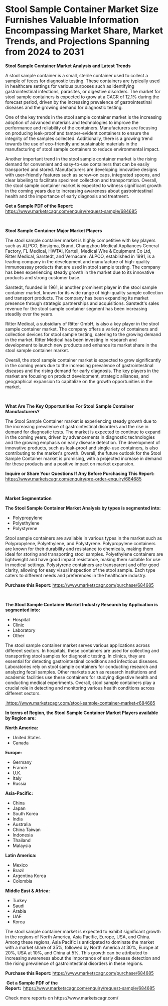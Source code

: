 <p><h1>Stool Sample Container Market Size Furnishes Valuable Information Encompassing Market Share, Market Trends, and Projections Spanning from 2024 to 2031</h1></p><p><strong>Stool Sample Container Market Analysis and Latest Trends</strong></p>
<p><p>A stool sample container is a small, sterile container used to collect a sample of feces for diagnostic testing. These containers are typically used in healthcare settings for various purposes such as identifying gastrointestinal infections, parasites, or digestive disorders. The market for stool sample containers is expected to grow at a CAGR of 12.1% during the forecast period, driven by the increasing prevalence of gastrointestinal diseases and the growing demand for diagnostic testing.</p><p>One of the key trends in the stool sample container market is the increasing adoption of advanced materials and technologies to improve the performance and reliability of the containers. Manufacturers are focusing on producing leak-proof and tamper-evident containers to ensure the integrity of the samples collected. Additionally, there is a growing trend towards the use of eco-friendly and sustainable materials in the manufacturing of stool sample containers to reduce environmental impact.</p><p>Another important trend in the stool sample container market is the rising demand for convenient and easy-to-use containers that can be easily transported and stored. Manufacturers are developing innovative designs with user-friendly features such as screw-on caps, integrated spoons, and clear labeling to facilitate specimen collection and transportation. Overall, the stool sample container market is expected to witness significant growth in the coming years due to increasing awareness about gastrointestinal health and the importance of early diagnosis and treatment.</p></p>
<p><strong>Get a Sample PDF of the Report:&nbsp;</strong> <a href="https://www.marketscagr.com/enquiry/request-sample/684685">https://www.marketscagr.com/enquiry/request-sample/684685</a></p>
<p>&nbsp;</p>
<p><strong>Stool Sample Container Major Market Players</strong></p>
<p><p>The stool sample container market is highly competitive with key players such as ALPCO, Biosigma, Brand, Changzhou Medical Appliances General Factory, FL Medical, HWTAI, Kartell, Medical Wire & Equipment Co Ltd, Ritter Medical, Sarstedt, and Vernacare. ALPCO, established in 1991, is a leading company in the development and manufacture of high-quality immunoassay products that are used in stool sample testing. The company has been experiencing steady growth in the market due to its innovative products and strong customer base.</p><p>Sarstedt, founded in 1961, is another prominent player in the stool sample container market, known for its wide range of high-quality sample collection and transport products. The company has been expanding its market presence through strategic partnerships and acquisitions. Sarstedt's sales revenue for the stool sample container segment has been increasing steadily over the years.</p><p>Ritter Medical, a subsidiary of Ritter GmbH, is also a key player in the stool sample container market. The company offers a variety of containers and collection devices for stool sample testing, catering to the growing demand in the market. Ritter Medical has been investing in research and development to launch new products and enhance its market share in the stool sample container market.</p><p>Overall, the stool sample container market is expected to grow significantly in the coming years due to the increasing prevalence of gastrointestinal diseases and the rising demand for early diagnosis. The key players in the market are focusing on product development, strategic alliances, and geographical expansion to capitalize on the growth opportunities in the market.</p></p>
<p>&nbsp;</p>
<p><strong>What Are The Key Opportunities For Stool Sample Container Manufacturers?</strong></p>
<p><p>The Stool Sample Container market is experiencing steady growth due to the increasing prevalence of gastrointestinal disorders and the rise in demand for diagnostic tests. The market is expected to continue to expand in the coming years, driven by advancements in diagnostic technologies and the growing emphasis on early disease detection. The development of innovative products, such as leak-proof and single-use containers, is also contributing to the market's growth. Overall, the future outlook for the Stool Sample Container market is promising, with a projected increase in demand for these products and a positive impact on market expansion.</p></p>
<p><strong>Inquire or Share Your Questions If Any Before Purchasing This Report:</strong> <a href="https://www.marketscagr.com/enquiry/pre-order-enquiry/684685">https://www.marketscagr.com/enquiry/pre-order-enquiry/684685</a></p>
<p>&nbsp;</p>
<p><strong>Market Segmentation</strong></p>
<p><strong>The Stool Sample Container Market Analysis by types is segmented into:</strong></p>
<p><ul><li>Polypropylene</li><li>Polyethylene</li><li>Polystyrene</li></ul></p>
<p><p>Stool sample containers are available in various types in the market such as Polypropylene, Polyethylene, and Polystyrene. Polypropylene containers are known for their durability and resistance to chemicals, making them ideal for storing and transporting stool samples. Polyethylene containers are lightweight and have good impact resistance, making them suitable for use in medical settings. Polystyrene containers are transparent and offer good clarity, allowing for easy visual inspection of the stool sample. Each type caters to different needs and preferences in the healthcare industry.</p></p>
<p><strong>Purchase this Report:&nbsp;</strong><a href="https://www.marketscagr.com/purchase/684685">https://www.marketscagr.com/purchase/684685</a></p>
<p>&nbsp;</p>
<p><strong>The Stool Sample Container Market Industry Research by Application is segmented into:</strong></p>
<p><ul><li>Hospital</li><li>Clinic</li><li>Laboratory</li><li>Other</li></ul></p>
<p><p>The stool sample container market serves various applications across different sectors. In hospitals, these containers are used for collecting and transporting stool samples for diagnostic testing. In clinics, they are essential for detecting gastrointestinal conditions and infectious diseases. Laboratories rely on stool sample containers for conducting research and analyzing fecal samples. Other markets such as research institutions and academic facilities use these containers for studying digestive health and conducting medical experiments. Overall, stool sample containers play a crucial role in detecting and monitoring various health conditions across different sectors.</p></p>
<p><a href="https://www.marketscagr.com/stool-sample-container-market-r684685">&nbsp;https://www.marketscagr.com/stool-sample-container-market-r684685</a></p>
<p><strong>In terms of Region, the Stool Sample Container Market Players available by Region are:</strong></p>
<p>
    <p> <strong> North America: </strong>
        <ul>
            <li>United States</li>
            <li>Canada</li>
        </ul>
        </p> 
    <p> <strong> Europe: </strong>
        <ul>
            <li>Germany</li>
            <li>France</li>
            <li>U.K.</li>
            <li>Italy</li>
            <li>Russia</li>
        </ul>
        </p> 
    <p> <strong> Asia-Pacific: </strong>
        <ul>
            <li>China</li>
            <li>Japan</li>
            <li>South Korea</li>
            <li>India</li>
            <li>Australia</li>
            <li>China Taiwan</li>
            <li>Indonesia</li>
            <li>Thailand</li>
            <li>Malaysia</li>
        </ul>
        </p> 
    <p> <strong> Latin America: </strong>
        <ul>
            <li>Mexico</li>
            <li>Brazil</li>
            <li>Argentina Korea</li>
            <li>Colombia</li>
        </ul>
        </p> 
    <p> <strong> Middle East & Africa: </strong>
        <ul>
            <li>Turkey</li>
            <li>Saudi</li>
            <li>Arabia</li>
            <li>UAE</li>
            <li>Korea</li>
        </ul>
    </p>
    </p>
<p><p>The stool sample container market is expected to exhibit significant growth in the regions of North America, Asia Pacific, Europe, USA, and China. Among these regions, Asia Pacific is anticipated to dominate the market with a market share of 35%, followed by North America at 30%, Europe at 20%, USA at 10%, and China at 5%. This growth can be attributed to increasing awareness about the importance of early disease detection and the rising prevalence of gastrointestinal disorders in these regions.</p></p>
<p><strong>Purchase this Report: </strong><a href="https://www.marketscagr.com/purchase/684685">https://www.marketscagr.com/purchase/684685</a></p>
<p>&nbsp;<strong>Get a Sample PDF of the Report:&nbsp;&nbsp;</strong><a href="https://www.marketscagr.com/enquiry/request-sample/684685">https://www.marketscagr.com/enquiry/request-sample/684685</a></p>
<p><strong></strong></p>
<p>Check more reports on https://www.marketscagr.com/</p>